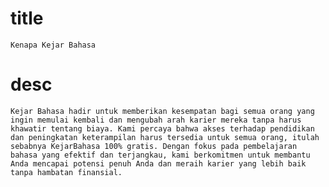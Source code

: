 # title

`Kenapa Kejar Bahasa`

# desc

`Kejar Bahasa hadir untuk memberikan kesempatan bagi semua orang yang ingin memulai kembali dan mengubah arah karier mereka tanpa harus khawatir tentang biaya. Kami percaya bahwa akses terhadap pendidikan dan peningkatan keterampilan harus tersedia untuk semua orang, itulah sebabnya KejarBahasa 100% gratis. Dengan fokus pada pembelajaran bahasa yang efektif dan terjangkau, kami berkomitmen untuk membantu Anda mencapai potensi penuh Anda dan meraih karier yang lebih baik tanpa hambatan finansial.`
